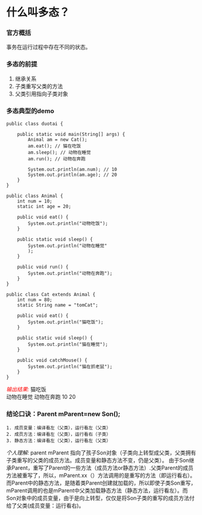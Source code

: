 # 什么叫多态？
### 官方概括
  事务在运行过程中存在不同的状态。

### 多态的前提
   1. 继承关系
   2. 子类重写父类的方法
   3. 父类引用指向子类对象
### 多态典型的demo
```
public class duotai {

	public static void main(String[] args) {
		Animal am = new Cat();
		am.eat(); // 猫在吃饭
		am.sleep(); // 动物在睡觉
		am.run(); // 动物在奔跑

		System.out.println(am.num); // 10
		System.out.println(am.age); // 20
	}
}
```
```
public class Animal {
	int num = 10;
	static int age = 20;

	public void eat() {
		System.out.println("动物吃饭");
	}

	public static void sleep() {
		System.out.println("动物在睡觉"
		);
	}

	public void run() {
		System.out.println("动物在奔跑");
	}
}
```
```
public class Cat extends Animal {
	int num = 80;
	static String name = "tomCat";

	public void eat() {
		System.out.println("猫吃饭");
	}

	public static void sleep() {
		System.out.println("猫在睡觉");
	}

	public void catchMouse() {
		System.out.println("猫在抓老鼠");
	}
}
```
<font color=red>*输出结果:*</font>
                猫吃饭    
                动物在睡觉
                动物在奔跑
                10
                20
### 结论口诀：Parent mParent=new Son();
    1. 成员变量：编译看左（父类），运行看左（父类）
    2. 成员方法：编译看左（父类），运行看右（子类）
    3. 静态方法：编译看左（父类），运行看左（父类）

*个人理解:* parent mParent 指向了孩子Son对象（子类向上转型成父类，父类拥有子类重写的父类的成员方法。成员变量和静态方法不变，仍是父类）。 由于Son继承Parent，重写了Parent的一些方法（成员方法or静态方法）.父类Parent的成员方法被重写了，所以，mParent.xx（）方法调用的是重写的方法（即运行看右）。而Parent中的静态方法，是随着类Parent创建就加载的，所以即使子类Son重写，mParent调用的也是mParent中父类加载静态方法（静态方法，运行看左）。而Son对象中的成员变量，由于是向上转型，仅仅是将Son子类的重写的成员方法付给了父类(成员变量：运行看右)。
